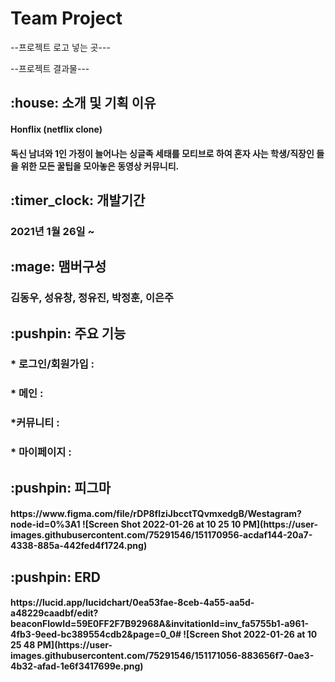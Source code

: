 # Team Project 

--프로젝트 로고 넣는 곳---

--프로젝트 결과물---


<h2> :house: 소개 및 기획 이유
 
<h4>Honflix (netflix clone)
<h4>독신 남녀와 1인 가정이 늘어나는 싱글족 세태를 모티브로 하여 혼자 사는 학생/직장인 들을 위한 모든 꿀팁을 모아놓은 동영상 커뮤니티.


<h2> :timer_clock: 개발기간

<h3>2021년 1월 26일 ~


<h2>:mage: 맴버구성


<h3>김동우, 성유창, 정유진, 박정훈, 이은주


<h2> :pushpin: 주요 기능

<h3>* 로그인/회원가입 : 

<h3>* 메인 : 

<h3>*커뮤니티 :

<h3>* 마이페이지 :

  
<h2> :pushpin: 피그마
 
<h4> 
https://www.figma.com/file/rDP8flziJbcctTQvmxedgB/Westagram?node-id=0%3A1
![Screen Shot 2022-01-26 at 10 25 10 PM](https://user-images.githubusercontent.com/75291546/151170956-acdaf144-20a7-4338-885a-442fed4f1724.png)

<h2> :pushpin: ERD
 
 <h4>
https://lucid.app/lucidchart/0ea53fae-8ceb-4a55-aa5d-a48229caadbf/edit?beaconFlowId=59E0FF2F7B92968A&invitationId=inv_fa5755b1-a961-4fb3-9eed-bc389554cdb2&page=0_0#
 ![Screen Shot 2022-01-26 at 10 25 48 PM](https://user-images.githubusercontent.com/75291546/151171056-883656f7-0ae3-4b32-afad-1e6f3417699e.png)


  
  
